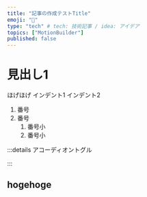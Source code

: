 ```yaml
---
title: "記事の作成テストTitle"
emoji: "📌"
type: "tech" # tech: 技術記事 / idea: アイデア
topics: ["MotionBuilder"]
published: false
---
```


# 見出し1
ほげほげ
    インデント1
        インデント2
1. 番号
2. 番号
   1. 番号小
   2. 番号小

:::details アコーディオントグル

:::

## hogehoge

